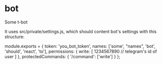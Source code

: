 # bot
Some t-bot


It uses src/private/settings.js, which should content bot's settings with this structure:

 module.exports = {
   token: 'you_bot_token',
   names: ['some', "names", 'bot', 'should', 'react', 'to'],
   permissions: {
     write: [
       1234567890 // telegram's id of user
     ]
   },
   protectedCommands: {
     '/command': ['write']
   }
 };